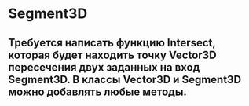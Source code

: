 # Segment3D

## Требуется написать функцию Intersect, которая будет находить точку Vector3D пересечения двух заданных на вход Segment3D. В классы Vector3D и Segment3D можно добавлять любые методы.
